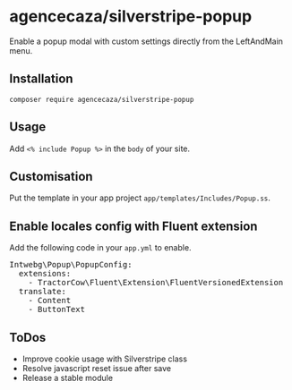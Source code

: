 <h1>agencecaza/silverstripe-popup</h1>
<p>Enable a popup modal with custom settings directly from the LeftAndMain menu.</p>

<h2>Installation</h2>
<code>composer require agencecaza/silverstripe-popup</code>

<h2>Usage</h2>
<p>Add <code><% include Popup %></code> in the <code>body</code> of your site.

<h2>Customisation</h2>
<p>Put the template in your app project <code>app/templates/Includes/Popup.ss</code>.</p>


<h2>Enable locales config with Fluent extension</h2>
<p>Add the following code in your <code>app.yml</code> to enable.</p>

<pre>
Intwebg\Popup\PopupConfig:
  extensions:
    - TractorCow\Fluent\Extension\FluentVersionedExtension
  translate:
    - Content
    - ButtonText
</pre>

<h2>ToDos</h2>
<ul>
<li>Improve cookie usage with Silverstripe class</li>
<li>Resolve javascript reset issue after save</li>
<li>Release a stable module</li>
</ul>
